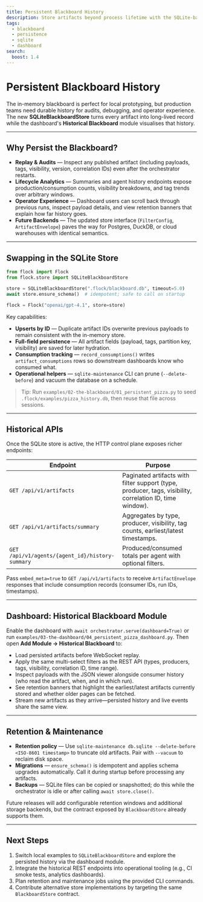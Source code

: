 ```yaml
---
title: Persistent Blackboard History
description: Store artifacts beyond process lifetime with the SQLite-backed blackboard store and dashboard history module.
tags:
  - blackboard
  - persistence
  - sqlite
  - dashboard
search:
  boost: 1.4
---
```


# Persistent Blackboard History

The in-memory blackboard is perfect for local prototyping, but production teams need durable history for audits, debugging, and operator experience. The new **SQLiteBlackboardStore** turns every artifact into long-lived record while the dashboard's **Historical Blackboard** module visualises that history.

---

## Why Persist the Blackboard?

- **Replay & Audits** — Inspect any published artifact (including payloads, tags, visibility, version, correlation IDs) even after the orchestrator restarts.
- **Lifecycle Analytics** — Summaries and agent history endpoints expose production/consumption counts, visibility breakdowns, and tag trends over arbitrary windows.
- **Operator Experience** — Dashboard users can scroll back through previous runs, inspect payload details, and view retention banners that explain how far history goes.
- **Future Backends** — The updated store interface (`FilterConfig`, `ArtifactEnvelope`) paves the way for Postgres, DuckDB, or cloud warehouses with identical semantics.

---

## Swapping in the SQLite Store

```python
from flock import Flock
from flock.store import SQLiteBlackboardStore

store = SQLiteBlackboardStore(".flock/blackboard.db", timeout=5.0)
await store.ensure_schema()  # idempotent; safe to call on startup

flock = Flock("openai/gpt-4.1", store=store)
```

Key capabilities:

- **Upserts by ID** — Duplicate artifact IDs overwrite previous payloads to remain consistent with the in-memory store.
- **Full-field persistence** — All artifact fields (payload, tags, partition key, visibility) are saved for later hydration.
- **Consumption tracking** — `record_consumptions()` writes `artifact_consumptions` rows so downstream dashboards know who consumed what.
- **Operational helpers** — `sqlite-maintenance` CLI can prune (`--delete-before`) and vacuum the database on a schedule.

> Tip: Run `examples/02-the-blackboard/01_persistent_pizza.py` to seed `.flock/examples/pizza_history.db`, then reuse that file across sessions.

---

## Historical APIs

Once the SQLite store is active, the HTTP control plane exposes richer endpoints:

| Endpoint | Purpose |
| --- | --- |
| `GET /api/v1/artifacts` | Paginated artifacts with filter support (type, producer, tags, visibility, correlation ID, time window). |
| `GET /api/v1/artifacts/summary` | Aggregates by type, producer, visibility, tag counts, earliest/latest timestamps. |
| `GET /api/v1/agents/{agent_id}/history-summary` | Produced/consumed totals per agent with optional filters. |

Pass `embed_meta=true` to `GET /api/v1/artifacts` to receive `ArtifactEnvelope` responses that include consumption records (consumer IDs, run IDs, timestamps).

---

## Dashboard: Historical Blackboard Module

Enable the dashboard with `await orchestrator.serve(dashboard=True)` or run `examples/03-the-dashboard/04_persistent_pizza_dashboard.py`. Then open **Add Module → Historical Blackboard** to:

- Load persisted artifacts before WebSocket replay.
- Apply the same multi-select filters as the REST API (types, producers, tags, visibility, correlation ID, time range).
- Inspect payloads with the JSON viewer alongside consumer history (who read the artifact, when, and in which run).
- See retention banners that highlight the earliest/latest artifacts currently stored and whether older pages can be fetched.
- Stream new artifacts as they arrive—persisted history and live events share the same view.

---

## Retention & Maintenance

- **Retention policy** — Use `sqlite-maintenance db.sqlite --delete-before <ISO-8601 timestamp>` to truncate old artifacts. Pair with `--vacuum` to reclaim disk space.
- **Migrations** — `ensure_schema()` is idempotent and applies schema upgrades automatically. Call it during startup before processing any artifacts.
- **Backups** — SQLite files can be copied or snapshotted; do this while the orchestrator is idle or after calling `await store.close()`.

Future releases will add configurable retention windows and additional storage backends, but the contract exposed by `BlackboardStore` already supports them.

---

## Next Steps

1. Switch local examples to `SQLiteBlackboardStore` and explore the persisted history via the dashboard module.
2. Integrate the historical REST endpoints into operational tooling (e.g., CI smoke tests, analytics dashboards).
3. Plan retention and maintenance jobs using the provided CLI commands.
4. Contribute alternative store implementations by targeting the same `BlackboardStore` contract.
